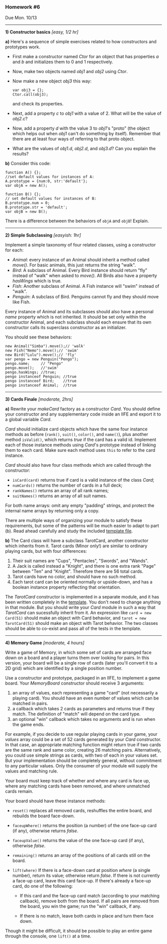 ### Homework #6
Due Mon. 10/13

---

 **1)  Constructor basics** _[easy, 1/2 hr]_

**a)** Here's a sequence of simple exercises related to how constructors and prototypes work.

-   First make a constructor named _Ctor_ for an object that has properties _a_ and _b_ and initializes them to 0 and 1 respectively.
-   Now, make two objects named _obj1_ and _obj2_ using _Ctor_.
-   Now make a new object _obj3_ this way:
    ```
    var obj3 = {};
    Ctor.call(obj3);
    ```

    and check its properties.
-   Next, add a property _c_ to _obj1_ with a value of 2.  What will be the value of _obj2.c_?
-   Now, add a property _d_ with the value 3 to _obj1_'s "proto" (the object which helps out when _obj1_ can't do something by itself).  Remember that there are at least four ways of referring to that proto object.
-   What are the values of _obj1.d_, _obj2.d_, and _obj3.d_? Can you explain the results?


**b)** Consider this code:

```
function A() {};
//set default values for instances of A:
A.prototype = {num:0, str:'default'};
var objA = new A();

function B() {};
// set default values for instances of B:
B.prototype.num = 0;
B.prototype.str = 'default';
var objB = new B();
```

There is a difference between the behaviors of `objA` and `objB`!  Explain.

---

**2) Simple Subclassing** _[easyish: 1hr]_

Implement a simple taxonomy of four related classes, using a constructor for each:

- _Animal_: every instance of an Animal should inherit a method called _move()_.  For basic animals, this just returns the string "walk".
- _Bird_: A subclass of Animal.  Every Bird instance should return "fly" instead of "walk" when asked to _move()_.  All Birds also have a property _hasWings_ which is true.
- _Fish_: Another subclass of Animal.  A Fish instance will "swim" instead of "walk".
- _Penguin_: A subclass of Bird.  Penguins cannot fly and they should move like Fish.

Every instance of Animal and its subclasses should also have a personal _name_ property which is not inherited.  It should be set only within the constructor Animal, and each subclass should each ensure that its own constructor calls its superclass constructor as an initializer.

You should see these behaviors:
```
new Animal("Simba").move();// 'walk'
new Fish("Nemo").move();// 'swim'
new Bird("Lulu").move();// 'fly'
var pengo = new Penguin("Pengo");
pengo.name;     // "Pengo"
pengo.move();   //'swim'
pengo.hasWings; //true;
pengo instanceof Penguin; //true
pengo instanceof Bird; 	  //true
pengo instanceof Animal;  //true
```

---
**3) Cards Finale** _[moderate, 2hrs]_

**a)**
Rewrite your _makeCard_ factory as a constructor _Card_.  You should define your constructor and any supplementary code inside an IIFE and export it to a global variable _Card_.

_Card_ should initialize card objects which have the same four instance methods as before (`rank()`, `suit()`, `color()`, and `name()`), plus another method `isValid()`, which returns _true_ if the card has a valid id.
Implement each of those instance methods using _Card_'s prototype instead of linking them to each card.  Make sure each method uses `this` to refer to the card instance.

_Card_ should also have four class methods which are called through the constructor:

- `isCard(card)` returns true if card is a valid instance of the class _Card_;
- `numCards()` returns the number of cards in a full deck;
- `rankNames()` returns an array of all rank names;
- `suitNames()` returns an array of all suit names.

For both name arrays: omit any empty "padding" strings, and protect the internal name arrays by returning only a copy.

There are multiple ways of organizing your module to satisfy these requirements, but some of the patterns will be much easier to adapt to part (b).  Read ahead carefully and study the included [template file](template-tarot.js).

**b)** The Card class will have a subclass TarotCard, another constructor which inherits from it.  Tarot cards (Minor only!) are similar to ordinary playing cards, but with four differences:

1. Their suit names are "Cups", "Pentacles", "Swords", and "Wands".
1. A Jack is called instead a "Knight", and there is one extra rank "Page" between "Ten" and "Knight".  Therefore there are 56 total cards.
1. Tarot cards have no color, and should have no such method.
1. Each tarot card can be oriented normally or upside-down, and has a boolean instance property reflecting that orientation.

The _TarotCard_ constructor is implemented in a separate module, and it has been written completely in the [template](template-tarot.js).  You don't need to change anything in that module.  But you should write your _Card_ module in such a way that _TarotCard_ can sucessfully inherit from it.  An expression like `card = new Card(51)` should make an object with Card behavior, and `tarot = new TarotCard(51)` should make an object with Tarot behavior.
The two classes should be able to co-exist and pass all of the tests in the template.


---
**4) Memory Game** _[moderate, 4 hours]_

Write a game of Memory, in which some set of cards are arranged face down on a board and a player turns them over looking for pairs.
In this version, your board will be a single row of cards (later you'll convert it to a 2D grid) which are identified by a single position number.

Use a constructor and prototype, packaged in an IIFE, to implement a game board.
Your _MemoryBoard_ constructor should receive 3 arguments:

1. an array of values, each representing a game "card" (not necessarily a playing card).  You should have an even number of values which can be matched in pairs.
1. a callback which takes 2 cards as parameters and returns true if they match.  The definition of "match" will depend on the card type.
1. an optional "win" callback which takes no arguments and is run when the game ends.

For example, if you decide to use regular playing cards in your game, your _values_ array could be a set of 52 cards generated by your _Card_ constructor.  In that case, an appropriate matching function might return true if two cards are the same rank and same color, creating 26 matching pairs.  Alternatively, you could use simple strings as cards, with two of each in your values set.  But your implementation should be completely general, without commitment to any particular values.  Only the consumer of your module will supply the values and matching rule.

Your board must keep track of whether and where any card is face up, where any matching cards have been removed, and where unmatched cards remain.

Your board should have these instance methods:

* `reset()` replaces all removed cards, reshuffles the entire board, and rebuilds the board face-down.

* `faceupWhere()` returns the position (a number) of the one face-up card (if any), otherwise returns _false_.

* `faceupValue()` returns the value of the one face-up card (if any), otherwise _false_.

* `remaining()` returns an array of the positions of all cards still on the board.

* `lift(where)`  If there is a face-down card at position _where_ (a single number), return its value; otherwise return _false_.  If there is not currently a face-up card, leave this card face-up.  If there's already a face-up card, do one of the following:

	* If this card and the face-up card match (according to your matching callback), remove both from the board.  If all pairs are removed from the board, you win the game; run the "win" callback, if any.

	* If there is no match, leave both cards in place and turn them face down.

Though it might be difficult, it should be possible to play an entire game through the console, one `lift()` at a time.

